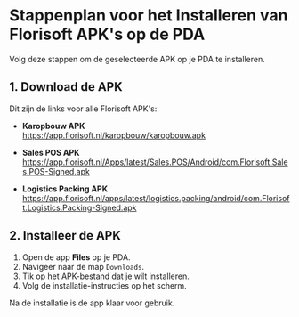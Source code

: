 # Stappenplan voor het Installeren van Florisoft APK's op de PDA

Volg deze stappen om de geselecteerde APK op je PDA te installeren.

## 1. Download de APK
Dit zijn de links voor alle Florisoft APK's:

- **Karopbouw APK**  
  https://app.florisoft.nl/karopbouw/karopbouw.apk

- **Sales POS APK**  
  https://app.florisoft.nl/Apps/latest/Sales.POS/Android/com.Florisoft.Sales.POS-Signed.apk

- **Logistics Packing APK**  
  https://app.florisoft.nl/apps/latest/logistics.packing/android/com.Florisoft.Logistics.Packing-Signed.apk

## 2. Installeer de APK

1. Open de app **Files** op je PDA.
2. Navigeer naar de map `Downloads`.
3. Tik op het APK-bestand dat je wilt installeren.
4. Volg de installatie-instructies op het scherm.

Na de installatie is de app klaar voor gebruik.
